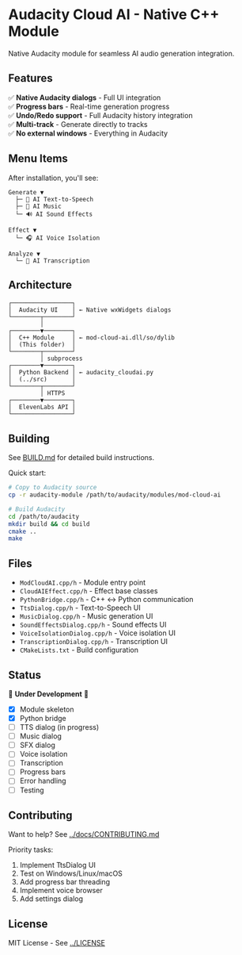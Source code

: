 # Audacity Cloud AI - Native C++ Module

Native Audacity module for seamless AI audio generation integration.

## Features

✅ **Native Audacity dialogs** - Full UI integration  
✅ **Progress bars** - Real-time generation progress  
✅ **Undo/Redo support** - Full Audacity history integration  
✅ **Multi-track** - Generate directly to tracks  
✅ **No external windows** - Everything in Audacity  

## Menu Items

After installation, you'll see:

```
Generate ▼
  ├─ 🎤 AI Text-to-Speech
  ├─ 🎵 AI Music  
  └─ 🔊 AI Sound Effects

Effect ▼
  └─ 🎧 AI Voice Isolation

Analyze ▼
  └─ 📝 AI Transcription
```

## Architecture

```
┌─────────────────┐
│  Audacity UI    │ ← Native wxWidgets dialogs
└────────┬────────┘
         │
┌────────▼────────┐
│  C++ Module     │ ← mod-cloud-ai.dll/so/dylib
│  (This folder)  │
└────────┬────────┘
         │ subprocess
┌────────▼────────┐
│  Python Backend │ ← audacity_cloudai.py
│  (../src)       │
└────────┬────────┘
         │ HTTPS
┌────────▼────────┐
│  ElevenLabs API │
└─────────────────┘
```

## Building

See [BUILD.md](BUILD.md) for detailed build instructions.

Quick start:
```bash
# Copy to Audacity source
cp -r audacity-module /path/to/audacity/modules/mod-cloud-ai

# Build Audacity
cd /path/to/audacity
mkdir build && cd build
cmake ..
make
```

## Files

- `ModCloudAI.cpp/h` - Module entry point
- `CloudAIEffect.cpp/h` - Effect base classes
- `PythonBridge.cpp/h` - C++ ↔ Python communication
- `TtsDialog.cpp/h` - Text-to-Speech UI
- `MusicDialog.cpp/h` - Music generation UI
- `SoundEffectsDialog.cpp/h` - Sound effects UI
- `VoiceIsolationDialog.cpp/h` - Voice isolation UI
- `TranscriptionDialog.cpp/h` - Transcription UI
- `CMakeLists.txt` - Build configuration

## Status

🚧 **Under Development** 🚧

- [x] Module skeleton
- [x] Python bridge
- [ ] TTS dialog (in progress)
- [ ] Music dialog
- [ ] SFX dialog
- [ ] Voice isolation
- [ ] Transcription
- [ ] Progress bars
- [ ] Error handling
- [ ] Testing

## Contributing

Want to help? See [../docs/CONTRIBUTING.md](../docs/CONTRIBUTING.md)

Priority tasks:
1. Implement TtsDialog UI
2. Test on Windows/Linux/macOS
3. Add progress bar threading
4. Implement voice browser
5. Add settings dialog

## License

MIT License - See [../LICENSE](../LICENSE)
